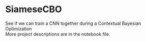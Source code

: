 # SiameseCBO
See if we can train a CNN together during a Contextual Bayesian Optimization  
More project descriptions are in the notebook file.  
